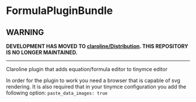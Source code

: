 # FormulaPluginBundle

WARNING
-------

**DEVELOPMENT HAS MOVED TO [claroline/Distribution](http://github.com/claroline/Distribution). THIS REPOSITORY IS NO LONGER MAINTAINED.**

--------

Claroline plugin that adds equation/formula editor to tinymce editor

In order for the plugin to work you need a browser that is capable of svg rendering.
It is also required that in your tinymce configuration you add the following option:
``paste_data_images: true``

